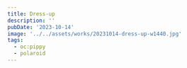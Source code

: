 ```yaml
---
title: Dress-up
description: ''
pubDate: '2023-10-14'
image: '../../assets/works/20231014-dress-up-w1440.jpg'
tags:
  - oc:pippy
  - polaroid
---
```

